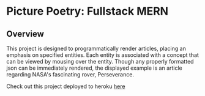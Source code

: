 # Picture Poetry: Fullstack MERN

## Overview

This project is designed to programmatically render articles, placing an emphasis on specified entities. Each entity is associated with a concept that can be viewed by mousing over the entity. Though any properly formatted json can be immediately rendered, the displayed example is an article regarding NASA's fascinating rover, Perseverance.

Check out this project deployed to heroku [here](https://nasa-article.herokuapp.com/)
